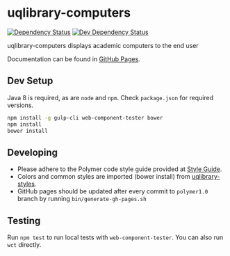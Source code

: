 # uqlibrary-computers

[![Dependency Status](https://david-dm.org/uqlibrary/uqlibrary-computers.svg)](https://david-dm.org/uqlibrary/uqlibrary-computers)
[![Dev Dependency Status](https://david-dm.org/uqlibrary/uqlibrary-computers/dev-status.svg)](https://david-dm.org/uqlibrary/uqlibrary-computers?type=dev)

uqlibrary-computers displays academic computers to the end user

Documentation can be found in [GitHub Pages](http://uqlibrary.github.io/uqlibrary-computers/uqlibrary-computers/demo/).

## Dev Setup

Java 8 is required, as are `node` and `npm`. Check `package.json` for required versions.

```bash
npm install -g gulp-cli web-component-tester bower
npm install
bower install
```

## Developing

* Please adhere to the Polymer code style guide provided at [Style Guide](http://polymerelements.github.io/style-guide/).
* Colors and common styles are imported (bower install) from [uqlibrary-styles](http://github.com/uqlibrary/uqlibrary-styles).
* GitHub pages should be updated after every commit to `polymer1.0` branch by running `bin/generate-gh-pages.sh`

## Testing

Run `npm test` to run local tests with `web-component-tester`. You can also run `wct` directly.
